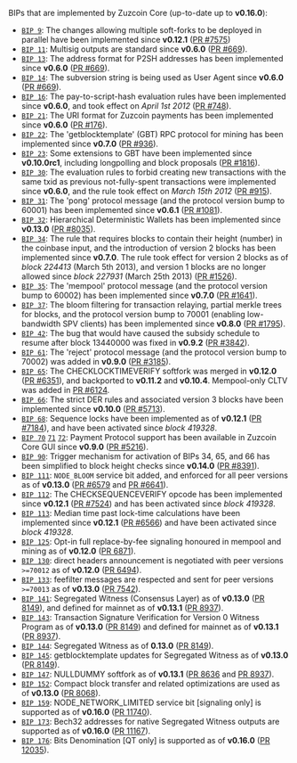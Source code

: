 BIPs that are implemented by Zuzcoin Core (up-to-date up to **v0.16.0**):

* [`BIP 9`](https://github.com/zuzcoin/bips/blob/master/bip-0009.mediawiki): The changes allowing multiple soft-forks to be deployed in parallel have been implemented since **v0.12.1**  ([PR #7575](https://github.com/zuzcoin/zuzcoin/pull/7575))
* [`BIP 11`](https://github.com/zuzcoin/bips/blob/master/bip-0011.mediawiki): Multisig outputs are standard since **v0.6.0** ([PR #669](https://github.com/zuzcoin/zuzcoin/pull/669)).
* [`BIP 13`](https://github.com/zuzcoin/bips/blob/master/bip-0013.mediawiki): The address format for P2SH addresses has been implemented since **v0.6.0** ([PR #669](https://github.com/zuzcoin/zuzcoin/pull/669)).
* [`BIP 14`](https://github.com/zuzcoin/bips/blob/master/bip-0014.mediawiki): The subversion string is being used as User Agent since **v0.6.0** ([PR #669](https://github.com/zuzcoin/zuzcoin/pull/669)).
* [`BIP 16`](https://github.com/zuzcoin/bips/blob/master/bip-0016.mediawiki): The pay-to-script-hash evaluation rules have been implemented since **v0.6.0**, and took effect on *April 1st 2012* ([PR #748](https://github.com/zuzcoin/zuzcoin/pull/748)).
* [`BIP 21`](https://github.com/zuzcoin/bips/blob/master/bip-0021.mediawiki): The URI format for Zuzcoin payments has been implemented since **v0.6.0** ([PR #176](https://github.com/zuzcoin/zuzcoin/pull/176)).
* [`BIP 22`](https://github.com/zuzcoin/bips/blob/master/bip-0022.mediawiki): The 'getblocktemplate' (GBT) RPC protocol for mining has been implemented since **v0.7.0** ([PR #936](https://github.com/zuzcoin/zuzcoin/pull/936)).
* [`BIP 23`](https://github.com/zuzcoin/bips/blob/master/bip-0023.mediawiki): Some extensions to GBT have been implemented since **v0.10.0rc1**, including longpolling and block proposals ([PR #1816](https://github.com/zuzcoin/zuzcoin/pull/1816)).
* [`BIP 30`](https://github.com/zuzcoin/bips/blob/master/bip-0030.mediawiki): The evaluation rules to forbid creating new transactions with the same txid as previous not-fully-spent transactions were implemented since **v0.6.0**, and the rule took effect on *March 15th 2012* ([PR #915](https://github.com/zuzcoin/zuzcoin/pull/915)).
* [`BIP 31`](https://github.com/zuzcoin/bips/blob/master/bip-0031.mediawiki): The 'pong' protocol message (and the protocol version bump to 60001) has been implemented since **v0.6.1** ([PR #1081](https://github.com/zuzcoin/zuzcoin/pull/1081)).
* [`BIP 32`](https://github.com/zuzcoin/bips/blob/master/bip-0032.mediawiki): Hierarchical Deterministic Wallets has been implemented since **v0.13.0** ([PR #8035](https://github.com/zuzcoin/zuzcoin/pull/8035)).
* [`BIP 34`](https://github.com/zuzcoin/bips/blob/master/bip-0034.mediawiki): The rule that requires blocks to contain their height (number) in the coinbase input, and the introduction of version 2 blocks has been implemented since **v0.7.0**. The rule took effect for version 2 blocks as of *block 224413* (March 5th 2013), and version 1 blocks are no longer allowed since *block 227931* (March 25th 2013) ([PR #1526](https://github.com/zuzcoin/zuzcoin/pull/1526)).
* [`BIP 35`](https://github.com/zuzcoin/bips/blob/master/bip-0035.mediawiki): The 'mempool' protocol message (and the protocol version bump to 60002) has been implemented since **v0.7.0** ([PR #1641](https://github.com/zuzcoin/zuzcoin/pull/1641)).
* [`BIP 37`](https://github.com/zuzcoin/bips/blob/master/bip-0037.mediawiki): The bloom filtering for transaction relaying, partial merkle trees for blocks, and the protocol version bump to 70001 (enabling low-bandwidth SPV clients) has been implemented since **v0.8.0** ([PR #1795](https://github.com/zuzcoin/zuzcoin/pull/1795)).
* [`BIP 42`](https://github.com/zuzcoin/bips/blob/master/bip-0042.mediawiki): The bug that would have caused the subsidy schedule to resume after block 13440000 was fixed in **v0.9.2** ([PR #3842](https://github.com/zuzcoin/zuzcoin/pull/3842)).
* [`BIP 61`](https://github.com/zuzcoin/bips/blob/master/bip-0061.mediawiki): The 'reject' protocol message (and the protocol version bump to 70002) was added in **v0.9.0** ([PR #3185](https://github.com/zuzcoin/zuzcoin/pull/3185)).
* [`BIP 65`](https://github.com/zuzcoin/bips/blob/master/bip-0065.mediawiki): The CHECKLOCKTIMEVERIFY softfork was merged in **v0.12.0** ([PR #6351](https://github.com/zuzcoin/zuzcoin/pull/6351)), and backported to **v0.11.2** and **v0.10.4**. Mempool-only CLTV was added in [PR #6124](https://github.com/zuzcoin/zuzcoin/pull/6124).
* [`BIP 66`](https://github.com/zuzcoin/bips/blob/master/bip-0066.mediawiki): The strict DER rules and associated version 3 blocks have been implemented since **v0.10.0** ([PR #5713](https://github.com/zuzcoin/zuzcoin/pull/5713)).
* [`BIP 68`](https://github.com/zuzcoin/bips/blob/master/bip-0068.mediawiki): Sequence locks have been implemented as of **v0.12.1**  ([PR #7184](https://github.com/zuzcoin/zuzcoin/pull/7184)), and have been activated since *block 419328*.
* [`BIP 70`](https://github.com/zuzcoin/bips/blob/master/bip-0070.mediawiki) [`71`](https://github.com/zuzcoin/bips/blob/master/bip-0071.mediawiki) [`72`](https://github.com/zuzcoin/bips/blob/master/bip-0072.mediawiki): Payment Protocol support has been available in Zuzcoin Core GUI since **v0.9.0** ([PR #5216](https://github.com/zuzcoin/zuzcoin/pull/5216)).
* [`BIP 90`](https://github.com/zuzcoin/bips/blob/master/bip-0090.mediawiki): Trigger mechanism for activation of BIPs 34, 65, and 66 has been simplified to block height checks since **v0.14.0** ([PR #8391](https://github.com/zuzcoin/zuzcoin/pull/8391)).
* [`BIP 111`](https://github.com/zuzcoin/bips/blob/master/bip-0111.mediawiki): `NODE_BLOOM` service bit added, and enforced for all peer versions as of **v0.13.0** ([PR #6579](https://github.com/zuzcoin/zuzcoin/pull/6579) and [PR #6641](https://github.com/zuzcoin/zuzcoin/pull/6641)).
* [`BIP 112`](https://github.com/zuzcoin/bips/blob/master/bip-0112.mediawiki): The CHECKSEQUENCEVERIFY opcode has been implemented since **v0.12.1** ([PR #7524](https://github.com/zuzcoin/zuzcoin/pull/7524)) and has been activated since *block 419328*.
* [`BIP 113`](https://github.com/zuzcoin/bips/blob/master/bip-0113.mediawiki): Median time past lock-time calculations have been implemented since **v0.12.1** ([PR #6566](https://github.com/zuzcoin/zuzcoin/pull/6566)) and have been activated since *block 419328*.
* [`BIP 125`](https://github.com/zuzcoin/bips/blob/master/bip-0125.mediawiki): Opt-in full replace-by-fee signaling honoured in mempool and mining as of **v0.12.0** ([PR 6871](https://github.com/zuzcoin/zuzcoin/pull/6871)).
* [`BIP 130`](https://github.com/zuzcoin/bips/blob/master/bip-0130.mediawiki): direct headers announcement is negotiated with peer versions `>=70012` as of **v0.12.0** ([PR 6494](https://github.com/zuzcoin/zuzcoin/pull/6494)).
* [`BIP 133`](https://github.com/zuzcoin/bips/blob/master/bip-0133.mediawiki): feefilter messages are respected and sent for peer versions `>=70013` as of **v0.13.0** ([PR 7542](https://github.com/zuzcoin/zuzcoin/pull/7542)).
* [`BIP 141`](https://github.com/zuzcoin/bips/blob/master/bip-0141.mediawiki): Segregated Witness (Consensus Layer) as of **v0.13.0** ([PR 8149](https://github.com/zuzcoin/zuzcoin/pull/8149)), and defined for mainnet as of **v0.13.1** ([PR 8937](https://github.com/zuzcoin/zuzcoin/pull/8937)).
* [`BIP 143`](https://github.com/zuzcoin/bips/blob/master/bip-0143.mediawiki): Transaction Signature Verification for Version 0 Witness Program as of **v0.13.0** ([PR 8149](https://github.com/zuzcoin/zuzcoin/pull/8149)) and defined for mainnet as of **v0.13.1** ([PR 8937](https://github.com/zuzcoin/zuzcoin/pull/8937)).
* [`BIP 144`](https://github.com/zuzcoin/bips/blob/master/bip-0144.mediawiki): Segregated Witness as of **0.13.0** ([PR 8149](https://github.com/zuzcoin/zuzcoin/pull/8149)).
* [`BIP 145`](https://github.com/zuzcoin/bips/blob/master/bip-0145.mediawiki): getblocktemplate updates for Segregated Witness as of **v0.13.0** ([PR 8149](https://github.com/zuzcoin/zuzcoin/pull/8149)).
* [`BIP 147`](https://github.com/zuzcoin/bips/blob/master/bip-0147.mediawiki): NULLDUMMY softfork as of **v0.13.1** ([PR 8636](https://github.com/zuzcoin/zuzcoin/pull/8636) and [PR 8937](https://github.com/zuzcoin/zuzcoin/pull/8937)).
* [`BIP 152`](https://github.com/zuzcoin/bips/blob/master/bip-0152.mediawiki): Compact block transfer and related optimizations are used as of **v0.13.0** ([PR 8068](https://github.com/zuzcoin/zuzcoin/pull/8068)).
* [`BIP 159`](https://github.com/zuzcoin/bips/blob/master/bip-0159.mediawiki): NODE_NETWORK_LIMITED service bit [signaling only] is supported as of **v0.16.0** ([PR 11740](https://github.com/zuzcoin/zuzcoin/pull/11740)).
* [`BIP 173`](https://github.com/zuzcoin/bips/blob/master/bip-0173.mediawiki): Bech32 addresses for native Segregated Witness outputs are supported as of **v0.16.0** ([PR 11167](https://github.com/zuzcoin/zuzcoin/pull/11167)).
* [`BIP 176`](https://github.com/zuzcoin/bips/blob/master/bip-0176.mediawiki): Bits Denomination [QT only] is supported as of **v0.16.0** ([PR 12035](https://github.com/zuzcoin/zuzcoin/pull/12035)).
